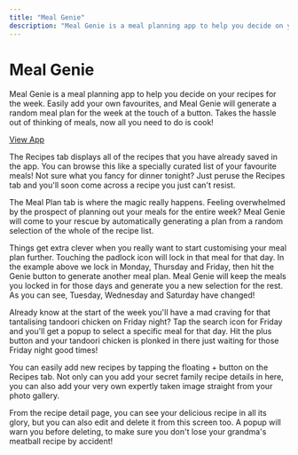 ```yaml
---
title: "Meal Genie"
description: "Meal Genie is a meal planning app to help you decide on your recipes for the week."
---
```


# Meal Genie

Meal Genie is a meal planning app to help you decide on your recipes for the week. Easily add your own favourites, and Meal Genie will generate a random meal plan for the week at the touch of a button. Takes the hassle out of thinking of meals, now all you need to do is cook!

[View App](https://mealgenie.luketheweb.dev)

The Recipes tab displays all of the recipes that you have already saved in the app. You can browse this like a specially curated list of your favourite meals! Not sure what you fancy for dinner tonight? Just peruse the Recipes tab and you'll soon come across a recipe you just can't resist.

The Meal Plan tab is where the magic really happens. Feeling overwhelmed by the prospect of planning out your meals for the entire week? Meal Genie will come to your rescue by automatically generating a plan from a random selection of the whole of the recipe list.

Things get extra clever when you really want to start customising your meal plan further. Touching the padlock icon will lock in that meal for that day. In the example above we lock in Monday, Thursday and Friday, then hit the Genie button to generate another meal plan. Meal Genie will keep the meals you locked in for those days and generate you a new selection for the rest. As you can see, Tuesday, Wednesday and Saturday have changed!

Already know at the start of the week you'll have a mad craving for that tantalising tandoori chicken on Friday night? Tap the search icon for Friday and you'll get a popup to select a specific meal for that day. Hit the plus button and your tandoori chicken is plonked in there just waiting for those Friday night good times!

You can easily add new recipes by tapping the floating + button on the Recipes tab. Not only can you add your secret family recipe details in here, you can also add your very own expertly taken image straight from your photo gallery.

From the recipe detail page, you can see your delicious recipe in all its glory, but you can also edit and delete it from this screen too. A popup will warn you before deleting, to make sure you don't lose your grandma's meatball recipe by accident!
